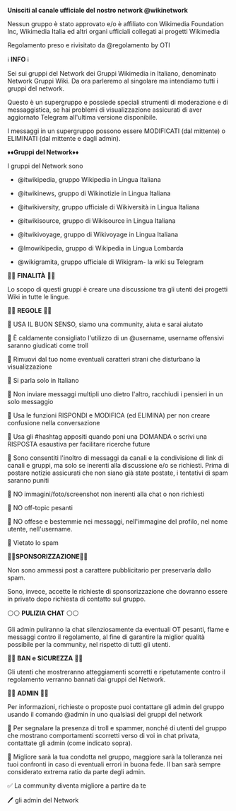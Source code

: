 **Unisciti al canale ufficiale del nostro network @wikinetwork**

Nessun gruppo è stato approvato e/o è affiliato con Wikimedia Foundation Inc, Wikimedia Italia ed altri organi ufficiali collegati ai progetti Wikimedia

Regolamento preso e rivisitato da @regolamento by OTI

ℹ️ **INFO** ℹ️

Sei sui gruppi del Network dei Gruppi Wikimedia in Italiano, denominato Network Gruppi Wiki.
Da ora parleremo al singolare ma intendiamo tutti i gruppi del network.

Questo è un supergruppo e possiede speciali strumenti di moderazione e di messaggistica, se hai problemi di visualizzazione assicurati di aver aggiornato Telegram all'ultima versione disponibile.

I messaggi in un supergruppo possono essere MODIFICATI (dal mittente) o ELIMINATI (dal mittente e dagli admin).

♦️♦️**Gruppi del Network**♦️♦️

I gruppi del Network sono

- @itwikipedia, gruppo Wikipedia in Lingua Italiana

- @itwikinews, gruppo di Wikinotizie in Lingua Italiana

- @itwikiversity, gruppo ufficiale di Wikiversità in Lingua Italiana

- @itwikisource, gruppo di Wikisource in Lingua Italiana

- @itwikivoyage, gruppo di Wikivoyage in Lingua Italiana

- @lmowikipedia, gruppo di Wikipedia in Lingua Lombarda

- @wikigramita, gruppo ufficiale di Wikigram- la wiki su Telegram

🔷🔷 **FINALITÀ** 🔷🔷

Lo scopo di questi gruppi è creare una discussione tra gli utenti dei progetti Wiki in tutte le lingue.

🔶🔶 **REGOLE** 🔶🔶

🔸 USA IL BUON SENSO, siamo una community, aiuta e sarai aiutato

🔸 È caldamente consigliato l'utilizzo di un @username, username offensivi saranno giudicati come troll

🔸 Rimuovi dal tuo nome eventuali caratteri strani che disturbano la visualizzazione

🔸 Si parla solo in Italiano

🔸 Non inviare messaggi multipli uno dietro l'altro, racchiudi i pensieri in un solo messaggio 

🔸 Usa le funzioni RISPONDI e MODIFICA (ed ELIMINA) per non creare confusione nella conversazione

🔸 Usa gli #hashtag appositi quando poni una DOMANDA o scrivi una RISPOSTA esaustiva per facilitare ricerche future

🔸 Sono consentiti l'inoltro di messaggi da canali e la condivisione di link di canali e gruppi, ma solo se inerenti alla discussione e/o se richiesti. Prima di postare notizie assicurati che non siano già state postate, i tentativi di spam saranno puniti

🔸 NO immagini/foto/screenshot non inerenti alla chat o non richiesti

🔸 NO off-topic pesanti

🔸 NO offese e bestemmie nei messaggi, nell'immagine del profilo, nel nome utente, nell'username. 

🔸 Vietato lo spam

💈💈**SPONSORIZZAZIONE**💈💈

Non sono ammessi post a carattere pubblicitario per preservarla dallo spam.

Sono, invece, accette le richieste di sponsorizzazione che dovranno essere in privato dopo richiesta di contatto sul gruppo.

⚪️⚪️ **PULIZIA CHAT** ⚪️⚪️

Gli admin puliranno la chat silenziosamente da eventuali OT pesanti, flame e messaggi contro il regolamento, al fine di garantire la miglior qualità possibile per la community, nel rispetto di tutti gli utenti.

🔴🔴 **BAN e SICUREZZA** 🔴🔴

Gli utenti che mostreranno atteggiamenti scorretti e ripetutamente contro il regolamento verranno bannati dai gruppi del Network. 

🔰🔰 **ADMIN** 🔰🔰

Per informazioni, richieste o proposte puoi contattare gli admin del gruppo usando il comando @admin in uno qualsiasi dei gruppi del network

🔸 Per segnalare la presenza di troll e spammer, nonché di utenti del gruppo che mostrano comportamenti scorretti verso di voi in chat privata, contattate gli admin (come indicato sopra).

🔸 Migliore sarà la tua condotta nel gruppo, maggiore sarà la tolleranza nei tuoi confronti in caso di eventuali errori in buona fede. Il ban sarà sempre considerato extrema ratio da parte degli admin.

✅ La community diventa migliore a partire da te

🖊 gli admin del Network
